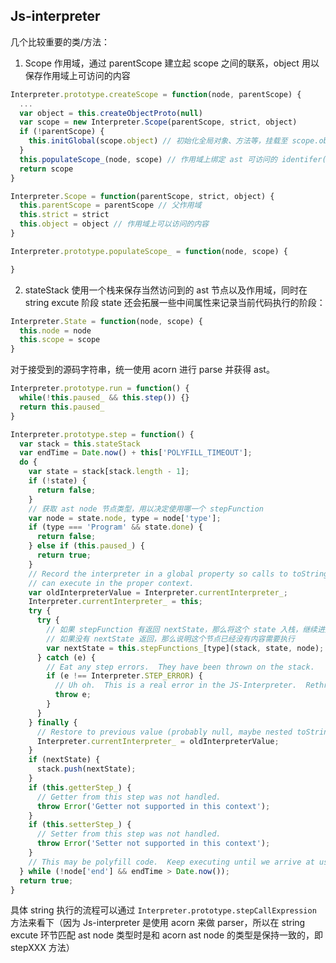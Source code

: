 ## Js-interpreter

几个比较重要的类/方法：

1. Scope 作用域，通过 parentScope 建立起 scope 之间的联系，object 用以保存作用域上可访问的内容

```javascript
Interpreter.prototype.createScope = function(node, parentScope) {
  ...
  var object = this.createObjectProto(null)
  var scope = new Interpreter.Scope(parentScope, strict, object)
  if (!parentScope) {
    this.initGlobal(scope.object) // 初始化全局对象、方法等，挂载至 scope.object 上
  }
  this.populateScope_(node, scope) // 作用域上绑定 ast 可访问的 identifer(vars)/function
  return scope
}

Interpreter.Scope = function(parentScope, strict, object) {
  this.parentScope = parentScope // 父作用域
  this.strict = strict
  this.object = object // 作用域上可以访问的内容
}

Interpreter.prototype.populateScope_ = function(node, scope) {

}
```

2. stateStack 使用一个栈来保存当然访问到的 ast 节点以及作用域，同时在 string excute 阶段 state 还会拓展一些中间属性来记录当前代码执行的阶段：

```javascript
Interpreter.State = function(node, scope) {
  this.node = node
  this.scope = scope
}
```

对于接受到的源码字符串，统一使用 acorn 进行 parse 并获得 ast。

```javascript
Interpreter.prototype.run = function() {
  while(!this.paused_ && this.step()) {}
  return this.paused_
}

Interpreter.prototype.step = function() {
  var stack = this.stateStack
  var endTime = Date.now() + this['POLYFILL_TIMEOUT'];
  do {
    var state = stack[stack.length - 1];
    if (!state) {
      return false;
    }
    // 获取 ast node 节点类型，用以决定使用哪一个 stepFunction
    var node = state.node, type = node['type'];
    if (type === 'Program' && state.done) {
      return false;
    } else if (this.paused_) {
      return true;
    }
    // Record the interpreter in a global property so calls to toString/valueOf
    // can execute in the proper context.
    var oldInterpreterValue = Interpreter.currentInterpreter_;
    Interpreter.currentInterpreter_ = this;
    try {
      try {
        // 如果 stepFunction 有返回 nextState，那么将这个 state 入栈，继续进入到这个循环过程当中，开始处理这个 state -> 获取 node.type -> 匹配 stepFunction
        // 如果没有 nextState 返回，那么说明这个节点已经没有内容需要执行
        var nextState = this.stepFunctions_[type](stack, state, node);
      } catch (e) {
        // Eat any step errors.  They have been thrown on the stack.
        if (e !== Interpreter.STEP_ERROR) {
          // Uh oh.  This is a real error in the JS-Interpreter.  Rethrow.
          throw e;
        }
      }
    } finally {
      // Restore to previous value (probably null, maybe nested toString calls).
      Interpreter.currentInterpreter_ = oldInterpreterValue;
    }
    if (nextState) {
      stack.push(nextState);
    }
    if (this.getterStep_) {
      // Getter from this step was not handled.
      throw Error('Getter not supported in this context');
    }
    if (this.setterStep_) {
      // Setter from this step was not handled.
      throw Error('Setter not supported in this context');
    }
    // This may be polyfill code.  Keep executing until we arrive at user code.
  } while (!node['end'] && endTime > Date.now());
  return true;
}
```

具体 string 执行的流程可以通过 `Interpreter.prototype.stepCallExpression` 方法来看下（因为 Js-interpreter 是使用 acorn 来做 parser，所以在 string excute 环节匹配 ast node 类型时是和 acorn ast node 的类型是保持一致的，即 stepXXX 方法）
